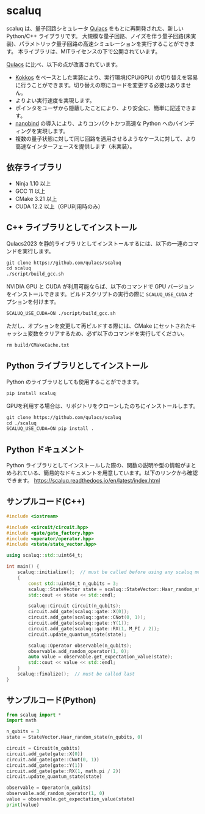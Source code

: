 # scaluq

scaluq は、量子回路シミュレータ [Qulacs](https://github.com/qulacs/qulacs) をもとに再開発された、新しい Python/C++ ライブラリです。
大規模な量子回路、ノイズを伴う量子回路(未実装)、パラメトリック量子回路の高速シミュレーションを実行することができます。
本ライブラリは、MITライセンスの下で公開されています。

[Qulacs](https://github.com/qulacs/qulacs) に比べ、以下の点が改善されています。

- [Kokkos](https://github.com/kokkos/kokkos) をベースとした実装により、実行環境(CPU/GPU) の切り替えを容易に行うことができます。切り替えの際にコードを変更する必要はありません。
- よりよい実行速度を実現します。
- ポインタをユーザから隠蔽したことにより、より安全に、簡単に記述できます。
- [nanobind](https://github.com/wjakob/nanobind) の導入により、よりコンパクトかつ高速な Python へのバインディングを実現します。
- 複数の量子状態に対して同じ回路を適用させるようなケースに対して、より高速なインターフェースを提供します（未実装）。

## 依存ライブラリ

- Ninja 1.10 以上
- GCC 11 以上
- CMake 3.21 以上
- CUDA 12.2 以上（GPU利用時のみ）

## C++ ライブラリとしてインストール

Qulacs2023 を静的ライブラリとしてインストールするには、以下の一連のコマンドを実行します。

```txt
git clone https://github.com/qulacs/scaluq
cd scaluq
./script/build_gcc.sh
```

NVIDIA GPU と CUDA が利用可能ならば、以下のコマンドで GPU バージョンをインストールできます。ビルドスクリプトの実行の際に `SCALUQ_USE_CUDA` オプションを付けます。

```txt
SCALUQ_USE_CUDA=ON ./script/build_gcc.sh
```

ただし、オプションを変更して再ビルドする際には、CMake にセットされたキャッシュ変数をクリアするため、必ず以下のコマンドを実行してください。

```txt
rm build/CMakeCache.txt
```

## Python ライブラリとしてインストール
Python のライブラリとしても使用することができます。
```txt
pip install scaluq
```

GPUを利用する場合は、リポジトリをクローンしたのちにインストールします。
```txt
git clone https://github.com/qulacs/scaluq
cd ./scaluq
SCALUQ_USE_CUDA=ON pip install . 
```

## Python ドキュメント
Python ライブラリとしてインストールした際の、関数の説明や型の情報がまとめられている、簡易的なドキュメントを用意しています。以下のリンクから確認できます。
https://scaluq.readthedocs.io/en/latest/index.html


## サンプルコード(C++)

```cpp
#include <iostream>

#include <circuit/circuit.hpp>
#include <gate/gate_factory.hpp>
#include <operator/operator.hpp>
#include <state/state_vector.hpp>

using scaluq::std::uint64_t;

int main() {
    scaluq::initialize();  // must be called before using any scaluq methods
    {
        const std::uint64_t n_qubits = 3;
        scaluq::StateVector state = scaluq::StateVector::Haar_random_state(n_qubits, 0);
        std::cout << state << std::endl;

        scaluq::Circuit circuit(n_qubits);
        circuit.add_gate(scaluq::gate::X(0));
        circuit.add_gate(scaluq::gate::CNot(0, 1));
        circuit.add_gate(scaluq::gate::Y(1));
        circuit.add_gate(scaluq::gate::RX(1, M_PI / 2));
        circuit.update_quantum_state(state);

        scaluq::Operator observable(n_qubits);
        observable.add_random_operator(1, 0);
        auto value = observable.get_expectation_value(state);
        std::cout << value << std::endl;
    }
    scaluq::finalize();  // must be called last
}
```

## サンプルコード(Python)

```Python
from scaluq import *
import math

n_qubits = 3
state = StateVector.Haar_random_state(n_qubits, 0)

circuit = Circuit(n_qubits)
circuit.add_gate(gate::X(0))
circuit.add_gate(gate::CNot(0, 1))
circuit.add_gate(gate::Y(1))
circuit.add_gate(gate::RX(1, math.pi / 2))
circuit.update_quantum_state(state)

observable = Operator(n_qubits)
observable.add_random_operator(1, 0)
value = observable.get_expectation_value(state)
print(value)

```
